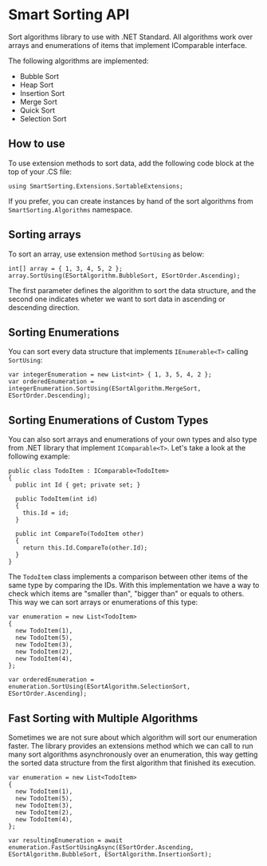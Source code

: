 # Smart Sorting API

Sort algorithms library to use with .NET Standard. All algorithms work over arrays and enumerations of items that implement IComparable<T> interface.

The following algorithms are implemented:
  - Bubble Sort
  - Heap Sort
  - Insertion Sort
  - Merge Sort
  - Quick Sort
  - Selection Sort

## How to use

To use extension methods to sort data, add the following code block at the top of your .CS file: 

```using SmartSorting.Extensions.SortableExtensions;```

If you prefer, you can create instances by hand of the sort algorithms from ```SmartSorting.Algorithms``` namespace.

## Sorting arrays

To sort an array, use extension method ```SortUsing``` as below:

```
int[] array = { 1, 3, 4, 5, 2 };
array.SortUsing(ESortAlgorithm.BubbleSort, ESortOrder.Ascending);
```

The first parameter defines the algorithm to sort the data structure, and the second one indicates wheter we want to sort data in ascending or descending direction.

## Sorting Enumerations

You can sort every data structure that implements ```IEnumerable<T>``` calling ```SortUsing```:

```
var integerEnumeration = new List<int> { 1, 3, 5, 4, 2 };
var orderedEnumeration = integerEnumeration.SortUsing(ESortAlgorithm.MergeSort, ESortOrder.Descending);
```

## Sorting Enumerations of Custom Types

You can also sort arrays and enumerations of your own types and also type from .NET library that implement  ```IComparable<T>```. Let's take a look at the following example:

```
public class TodoItem : IComparable<TodoItem>
{
  public int Id { get; private set; }

  public TodoItem(int id)
  {
    this.Id = id;
  }
  
  public int CompareTo(TodoItem other)
  {
    return this.Id.CompareTo(other.Id);
  }
}
```

The ```TodoItem``` class implements a comparison between other items of the same type by comparing the IDs. With this implementation we have a way to check which items are "smaller than", "bigger than" or equals to others. This way we can sort arrays or enumerations of this type:

```
var enumeration = new List<TodoItem>
{
  new TodoItem(1),
  new TodoItem(5),
  new TodoItem(3),
  new TodoItem(2),
  new TodoItem(4),
};

var orderedEnumeration = enumeration.SortUsing(ESortAlgorithm.SelectionSort, ESortOrder.Ascending);
```

## Fast Sorting with Multiple Algorithms

Sometimes we are not sure about which algorithm will sort our enumeration faster. The library provides an extensions method which we can call to run many sort algorithms asynchronously over an enumeration, this way getting the sorted data structure from the first algorithm that finished its execution. 

```
var enumeration = new List<TodoItem>
{
  new TodoItem(1),
  new TodoItem(5),
  new TodoItem(3),
  new TodoItem(2),
  new TodoItem(4),
};

var resultingEnumeration = await enumeration.FastSortUsingAsync(ESortOrder.Ascending, ESortAlgorithm.BubbleSort, ESortAlgorithm.InsertionSort);
```